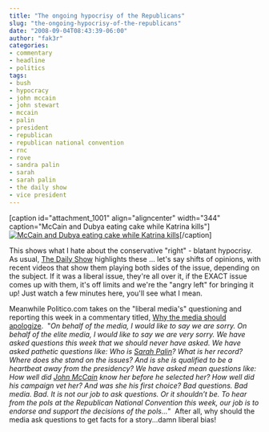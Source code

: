 ```yaml
---
title: "The ongoing hypocrisy of the Republicans"
slug: "the-ongoing-hypocrisy-of-the-republicans"
date: "2008-09-04T08:43:39-06:00"
author: "fak3r"
categories:
- commentary
- headline
- politics
tags:
- bush
- hypocracy
- john mccain
- john stewart
- mccain
- palin
- president
- republican
- republican national convention
- rnc
- rove
- sandra palin
- sarah
- sarah palin
- the daily show
- vice president
---
```


[caption id="attachment_1001" align="aligncenter" width="344" caption="McCain and Dubya eating cake while Katrina kills"][![McCain and Dubya eating cake while Katrina kills](http://www.fak3r.com/wp-content/uploads/2008/09/eatcake.jpg)](http://www.fak3r.com/wp-content/uploads/2008/09/eatcake.jpg)[/caption]

This shows what I hate about the conservative "right" - blatant hypocrisy.  As usual, [The Daily Show](http://www.thedailyshow.com/) highlights these ... let's say shifts of opinions, with recent videos that show them playing both sides of the issue, depending on the subject.  If it was a liberal issue, they're all over it, if the EXACT issue comes up with them, it's off limits and we're the "angry left" for bringing it up!  Just watch a few minutes here, you'll see what I mean.





Meanwhile Politico.com takes on the "liberal media's" questioning and reporting this week in a commentary titled, [Why the media should apologize](http://www.politico.com/news/stories/0908/13143.html).  "_On behalf of the media, I would like to say we are sorry. On behalf of the elite media, I would like to say we are very sorry. We have asked questions this week that we should never have asked. We have asked pathetic questions like: Who is [Sarah Palin](http://search.politico.com/results.cfm?subject=Sarah+Palin)? What is her record? Where does she stand on the issues? And is she is qualified to be a heartbeat away from the presidency? We have asked mean questions like: How well did [John McCain](http://search.politico.com/results.cfm?subject=John+McCain) know her before he selected her? How well did his campaign vet her? And was she his first choice? Bad questions. Bad media. Bad. It is not our job to ask questions. Or it shouldn’t be. To hear from the pols at the Republican National Convention this week, our job is to endorse and support the decisions of the pols..._"  After all, why should the media ask questions to get facts for a story...damn liberal bias!
